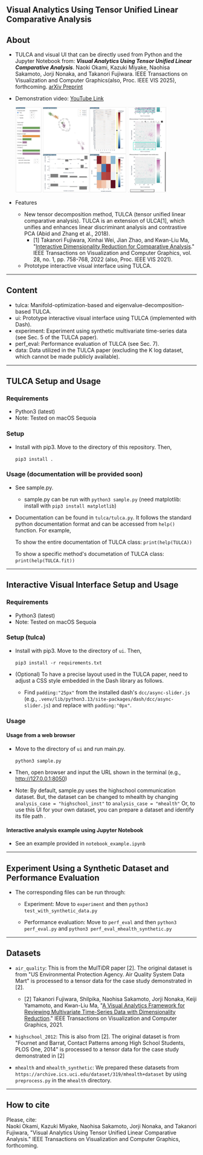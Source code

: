 ## Visual Analytics Using Tensor Unified Linear Comparative Analysis

About
-----
* TULCA and visual UI that can be directly used from Python and the Jupyter Notebook from: ***Visual Analytics Using Tensor Unified Linear Comparative Analysis***.
Naoki Okami, Kazuki Miyake, Naohisa Sakamoto, Jorji Nonaka, and Takanori Fujiwara.
IEEE Transactions on Visualization and Computer Graphics(also, Proc. IEEE VIS 2025), forthcoming.
[arXiv Preprint](https://doi.org/10.48550/arXiv.2507.19988)

* Demonstration video: [YouTube Link](https://www.youtube.com/watch?v=qH66WYiLUhE)


  [<img src="images/video_teaser.png" width="400"/>](https://www.youtube.com/watch?v=qH66WYiLUhE)

* Features
  * New tensor decomposition method, TULCA (tensor unified linear comparative analysis). TULCA is an extension of ULCA[1], which unifies and enhances linear discriminant analysis and contrastive PCA (Abid and Zhang et al., 2018).
    * [1] Takanori Fujiwara, Xinhai Wei, Jian Zhao, and Kwan-Liu Ma, "[Interactive Dimensionality Reduction for Comparative Analysis](https://doi.org/10.1109/TVCG.2021.3114807)." IEEE Transactions on Visualization and Computer Graphics, vol. 28, no. 1, pp. 758-768, 2022 (also, Proc. IEEE VIS 2021).
  * Prototype interactive visual interface using TULCA.

******

Content
-----
* tulca: Manifold-optimization-based and eigenvalue-decomposition-based TULCA.
* ui: Prototype interactive visual interface using TULCA (implemented with Dash).
* experiment: Experiment using synthetic multivariate time-series data (see Sec. 5 of the TULCA paper).
* perf_eval: Performance evaluation of TULCA (see Sec. 7).
* data: Data utilized in the TULCA paper (excluding the K log dataset, which cannot be made publicly available).

******

TULCA Setup and Usage
-----

### Requirements
* Python3 (latest)
* Note: Tested on macOS Sequoia

### Setup

* Install with pip3. Move to the directory of this repository. Then,

    `pip3 install .`

### Usage (documentation will be provided soon)
* See sample.py. 
  * sample.py can be run with `python3 sample.py` (need matplotlib: install with `pip3 install matplotlib`)

* Documentation can be found in `tulca/tulca.py`. It follows the standard python documentation format and can be accessed from `help()` function. For example,

  To show the entire documentation of TULCA class: `print(help(TULCA))`

  To show a specific method's documetation of TULCA class: `print(help(TULCA.fit))`

******

Interactive Visual Interface Setup and Usage
-----

### Requirements
* Python3 (latest)
* Note: Tested on macOS Sequoia

### Setup (tulca)

* Install with pip3. Move to the directory of `ui`. Then,

    `pip3 install -r requirements.txt`

* (Optional) To have a precise layout used in the TULCA paper, need to adjust a CSS style embedded in the Dash library as follows.

  * Find `padding:"25px"` from the installed dash's `dcc/async-slider.js` (e.g., `.venv/lib/python3.13/site-packages/dash/dcc/async-slider.js`) and replace with `padding:"0px"`.

### Usage

#### Usage from a web browser 
* Move to the directory of `ui` and run main.py. 

  `python3 sample.py`

* Then, open browser and input the URL shown in the terminal (e.g., http://127.0.0.1:8050)

* Note: By default, sample.py uses the highschool communication dataset. But, the dataset can be changed to mhealth by changing `analysis_case = "highschool_inst"` to `analysis_case = "mhealth"` Or, to use this UI for your own dataset, you can prepare a dataset and identify its file path .

#### Interactive analysis example using Jupyter Notebook
* See an example provided in `notebook_example.ipynb`


******

Experiment Using a Synthetic Dataset and Performance Evaluation
-----
* The corresponding files can be run through:

  * Experiment: Move to `experiment` and then `python3 test_with_synthetic_data.py`

  * Performance evaluation: Move to `perf_eval` and then `python3 perf_eval.py` and `python3 perf_eval_mhealth_synthetic.py`


******

Datasets
-----
- `air_quality`: This is from the MulTiDR paper [2]. The original dataset is from "US Environmental Protection Agency. Air Quality System Data Mart" is processed to a tensor data for the case study demonstrated in [2].

  - [2] Takanori Fujiwara, Shilpika, Naohisa Sakamoto, Jorji Nonaka, Keiji Yamamoto, and Kwan-Liu Ma, "[A Visual Analytics Framework for Reviewing Multivariate Time-Series Data with Dimensionality Reduction](https://doi.org/10.1109/TVCG.2020.3028889)." IEEE Transactions on Visualization and Computer Graphics, 2021.

- `highschool_2012`: This is also from [2]. The original dataset is from "Fournet and Barrat, Contact Patterns among High School Students, PLOS One, 2014" is processed to a tensor data for the case study demonstrated in [2]

- `mhealth` and `mhealth_synthetic`: We prepared these datasets from `https://archive.ics.uci.edu/dataset/319/mhealth+dataset` by using `preprocess.py` in the `mhealth` directory.

******

How to cite
-----
Please, cite:    
Naoki Okami, Kazuki Miyake, Naohisa Sakamoto, Jorji Nonaka, and Takanori Fujiwara, "Visual Analytics Using Tensor Unified Linear Comparative Analysis." IEEE Transactions on Visualization and Computer Graphics, forthcoming.
